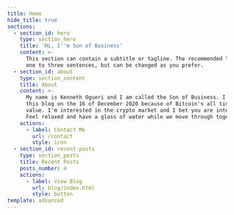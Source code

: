 ```yaml
---
title: Home
hide_title: true
sections:
  - section_id: hero
    type: section_hero
    title: 'Hi, I''m Son of Business'
    content: >-
      This section can contain a subtitle or tagline. The recommended length is
      one to three sentences, but can be changed as you prefer.
  - section_id: about
    type: section_content
    title: About
    content: >-
      My name is Kenneth Ogueri and I am called the Son of Business. I started
      this blog on the 16 of December 2020 because of Bitcoin's all time high
      value. I'm interested in the crypto market and I bet you are interested.
      Feel relaxed and have a glass of water while we move through together. 
    actions:
      - label: Contact Me
        url: /contact
        style: icon
  - section_id: recent-posts
    type: section_posts
    title: Recent Posts
    posts_number: 4
    actions:
      - label: View Blog
        url: blog/index.html
        style: button
template: advanced
---
```

